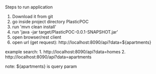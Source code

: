 Steps to run application
1. Download it from git 
2. go inside project directory PlasticPOC
3. run 'mvn clean install'
4. run 'java -jar target/PlasticPOC-0.0.1-SNAPSHOT.jar'
5. open browser/rest client
6. open url (get request): http://localhost:8090/api?data=${apartments}

example search: 1. http://localhost:8090/api?data=homes
				2. http://localhost:8090/api?data=apartments

note: ${apartments} is query param
